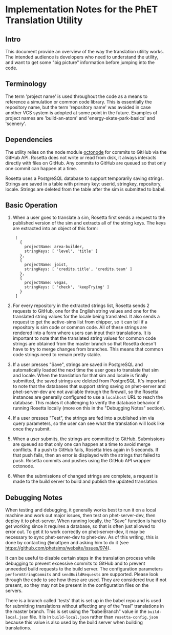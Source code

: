 Implementation Notes for the PhET Translation Utility
=====================================================

Intro
-----

This document provide an overview of the way the translation utility works. The intended audience is developers who
need to understand the utility, and want to get some "big picture" information before jumping into the code.

Terminology
-----------

The term 'project name' is used throughout the code as a means to reference a simulation or common code library. This
is essentially the repository name, but the term 'repository name' was avoided in case another VCS system is adopted
at some point in the future. Examples of project names are 'build-an-atom' and 'energy-skate-park-basics' and 
'scenery'.

Dependencies
------------

The utility relies on the node module [octonode](https://github.com/pksunkara/octonode) for commits to GitHub via the
GitHub API. Rosetta does not write or read from disk, it always interacts directly with files on GitHub. Any commits to
GitHub are queued so that only one commit can happen at a time.

Rosetta uses a PostgreSQL database to support temporarily saving strings. Strings are saved in a table with primary key:
userid, stringkey, repository, locale. Strings are deleted from the table after the sim is submitted to babel.

Basic Operation
---------------

1. When a user goes to translate a sim, Rosetta first sends a request to the published version of the sim and extracts
all of the string keys. The keys are extracted into an object of this form:

        [ 
          {
            projectName: area-builder,
            stringKeys: [ 'level', 'title' ]
          },
          {
            projectName: joist,
            stringKeys: [ 'credits.title', 'credits.team' ]
          },
          {
            projectName: vegas,
            stringKeys: [ 'check', 'keepTrying' ]
          }
        ]
        
2. For every repository in the extracted strings list, Rosetta sends 2 requests to GitHub, one for the English string 
values and one for the translated string values for the locale being translated. It also sends a request to get the 
active-sims list from chipper, so it can tell if a repository is sim code or common code. All of these strings are 
rendered into a form where users can input their translations. It is important to note that the translated string
values for common code strings are obtained from the master branch so that Rosetta doesn't have to try to merge changes
from branches. This means that common code strings need to remain pretty stable. 
3. If a user presses "Save", strings are saved in PostgreSQL and automatically loaded the next time the user goes to
translate that sim and locale. When the translation for that sim and locale is finally submitted, the saved strings are
deleted from PostgreSQL. It's important to note that the databases that support string saving on phet-server and
phet-server-dev are not available through the firewall, so the Rosetta instances are generally configured to use a
`localhost` URL to reach the database. This makes it challenging to verify the database behavior if running Rosetta
locally (more on this in the "Debugging Notes" section).
4. If a user presses "Test", the strings are fed into a published sim via query parameters, so the user can see what the
translation will look like once they submit.
5. When a user submits, the strings are committed to GitHub. Submissions are queued so that only one can happen at a
time to avoid merge conflicts. If a push to GitHub fails, Rosetta tries again in 5 seconds. If that push fails, then an
error is displayed with the strings that failed to push. Rosetta commits and pushes using the GitHub API wrapper
octonode.
6. When the submissions of changed strings are complete, a request is made to the build server to build and publish the
updated translation.

Debugging Notes
---------------

When testing and debugging, it generally works best to run it on a local machine and work out major issues, then test
on phet-server-dev, then deploy it to phet-server. When running locally, the "Save" function is hard to get working
since it requires a database, so that is often just allowed to error out. To get it to work correctly on phet-server-dev, it
may be necessary to sync phet-server-dev to phet-dev. As of this writing, this is done by contacting @mattpen and
asking him to do it (see https://github.com/phetsims/website/issues/974).

It can be useful to disable certain steps in the translation process while debugging to prevent excessive commits
to GitHub and to prevent unneeded build requests to the build server. The configuration parameters 
`performStringCommits` and `sendBuildRequests` are supported. Please look through the code to see how these are used.
They are considered true if not present, so they may not be present in the configuration files on the servers.

There is a branch called 'tests' that is set up in the babel repo and is used for submitting translations without
affecting any of the "real" translations in the master branch. This is set using the "babelBranch" value in the
`build-local.json` file.  It is in `build-local.json` rather than `rosetta-config.json` because this value is also used
by the build server when building translations.